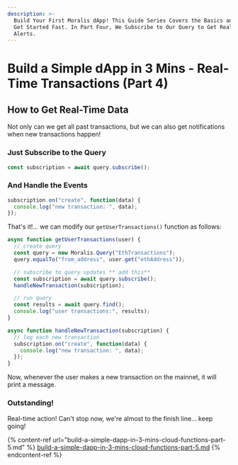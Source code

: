 ```yaml
---
description: >-
  Build Your First Moralis dApp! This Guide Series Covers the Basics and How to
  Get Started Fast. In Part Four, We Subscribe to Our Query to Get Real-Time
  Alerts.
---
```


# Build a Simple dApp in 3 Mins - Real-Time Transactions (Part 4)

## How to Get Real-Time Data

Not only can we get all past transactions, but we can also get notifications when new transactions happen!

### Just Subscribe to the Query

```javascript
const subscription = await query.subscribe();
```

### And Handle the Events

```javascript
subscription.on("create", function(data) {
  console.log("new transaction: ", data);
});
```

That's it!... we can modify our `getUserTransactions()`  function as follows:

```javascript
async function getUserTransactions(user) {
  // create query
  const query = new Moralis.Query("EthTransactions");
  query.equalTo("from_address", user.get("ethAddress"));

  // subscribe to query updates ** add this**
  const subscription = await query.subscribe();
  handleNewTransaction(subscription);

  // run query
  const results = await query.find();
  console.log("user transactions:", results);
}

async function handleNewTransaction(subscription) {
  // log each new transaction
  subscription.on("create", function(data) {
    console.log("new transaction: ", data);
  });
}
```

Now, whenever the user makes a new transaction on the mainnet, it will print a message.

### Outstanding!

Real-time action! Can't stop now, we're almost to the finish line... keep going!

{% content-ref url="build-a-simple-dapp-in-3-mins-cloud-functions-part-5.md" %}
[build-a-simple-dapp-in-3-mins-cloud-functions-part-5.md](build-a-simple-dapp-in-3-mins-cloud-functions-part-5.md)
{% endcontent-ref %}

